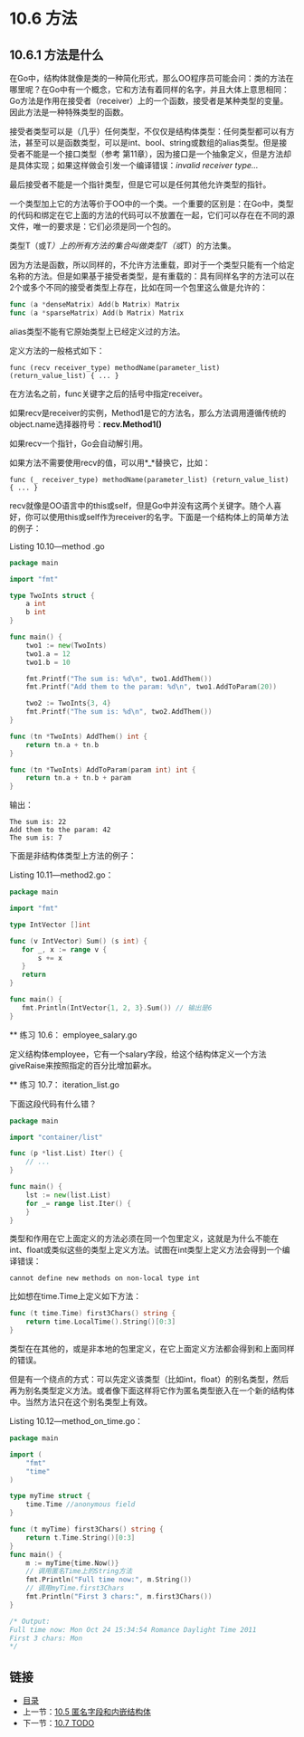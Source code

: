 # 10.6 方法

## 10.6.1 方法是什么

在Go中，结构体就像是类的一种简化形式，那么OO程序员可能会问：类的方法在哪里呢？在Go中有一个概念，它和方法有着同样的名字，并且大体上意思相同：Go方法是作用在接受者（receiver）上的一个函数，接受者是某种类型的变量。因此方法是一种特殊类型的函数。

接受者类型可以是（几乎）任何类型，不仅仅是结构体类型：任何类型都可以有方法，甚至可以是函数类型，可以是int、bool、string或数组的alias类型。但是接受者不能是一个接口类型（参考 第11章），因为接口是一个抽象定义，但是方法却是具体实现；如果这样做会引发一个编译错误：*invalid receiver type…*

最后接受者不能是一个指针类型，但是它可以是任何其他允许类型的指针。

一个类型加上它的方法等价于OO中的一个类。一个重要的区别是：在Go中，类型的代码和绑定在它上面的方法的代码可以不放置在一起，它们可以存在在不同的源文件，唯一的要求是：它们必须是同一个包的。

类型T（或*T）上的所有方法的集合叫做类型T（或*T）的方法集。

因为方法是函数，所以同样的，不允许方法重载，即对于一个类型只能有一个给定名称的方法。但是如果基于接受者类型，是有重载的：具有同样名字的方法可以在2个或多个不同的接受者类型上存在，比如在同一个包里这么做是允许的：

```go
func (a *denseMatrix) Add(b Matrix) Matrix
func (a *sparseMatrix) Add(b Matrix) Matrix
```

alias类型不能有它原始类型上已经定义过的方法。

定义方法的一般格式如下：

    func (recv receiver_type) methodName(parameter_list) (return_value_list) { ... }

在方法名之前，func关键字之后的括号中指定receiver。

如果recv是receiver的实例，Method1是它的方法名，那么方法调用遵循传统的object.name选择器符号：**recv.Method1()**

如果recv一个指针，Go会自动解引用。

如果方法不需要使用recv的值，可以用*_*替换它，比如：

	func (_ receiver_type) methodName(parameter_list) (return_value_list) { ... }

recv就像是OO语言中的this或self，但是Go中并没有这两个关键字。随个人喜好，你可以使用this或self作为receiver的名字。下面是一个结构体上的简单方法的例子：

Listing 10.10—method .go
```go
package main

import "fmt"

type TwoInts struct {
	a int
	b int
}

func main() {
	two1 := new(TwoInts)
	two1.a = 12
	two1.b = 10

	fmt.Printf("The sum is: %d\n", two1.AddThem())
	fmt.Printf("Add them to the param: %d\n", two1.AddToParam(20))

	two2 := TwoInts{3, 4}
	fmt.Printf("The sum is: %d\n", two2.AddThem())
}

func (tn *TwoInts) AddThem() int {
	return tn.a + tn.b
}

func (tn *TwoInts) AddToParam(param int) int {
	return tn.a + tn.b + param
}
```

输出：

    The sum is: 22
    Add them to the param: 42
    The sum is: 7

下面是非结构体类型上方法的例子：

 Listing 10.11—method2.go：

 ```go
 package main

import "fmt"

type IntVector []int

func (v IntVector) Sum() (s int) {
	for _, x := range v {
		s += x
	}
	return
}

func main() {
	fmt.Println(IntVector{1, 2, 3}.Sum()) // 输出是6
}
 ```

** 练习 10.6： employee_salary.go

定义结构体employee，它有一个salary字段，给这个结构体定义一个方法giveRaise来按照指定的百分比增加薪水。
  
** 练习 10.7： iteration_list.go

下面这段代码有什么错？

```go
package main

import "container/list"

func (p *list.List) Iter() {
	// ...
}

func main() {
	lst := new(list.List)
	for _= range list.Iter() {	
	}
}
```

类型和作用在它上面定义的方法必须在同一个包里定义，这就是为什么不能在int、float或类似这些的类型上定义方法。试图在int类型上定义方法会得到一个编译错误：

    cannot define new methods on non-local type int 

比如想在time.Time上定义如下方法：

```go
func (t time.Time) first3Chars() string {
	return time.LocalTime().String()[0:3]
}
```

类型在在其他的，或是非本地的包里定义，在它上面定义方法都会得到和上面同样的错误。

但是有一个绕点的方式：可以先定义该类型（比如int，float）的别名类型，然后再为别名类型定义方法。或者像下面这样将它作为匿名类型嵌入在一个新的结构体中。当然方法只在这个别名类型上有效。

Listing 10.12—method_on_time.go：

```go
package main

import (
	"fmt"
	"time"
)

type myTime struct {
	time.Time //anonymous field
}

func (t myTime) first3Chars() string {
	return t.Time.String()[0:3]
}
func main() {
	m := myTime{time.Now()}
	// 调用匿名Time上的String方法
	fmt.Println("Full time now:", m.String())
	// 调用myTime.first3Chars
	fmt.Println("First 3 chars:", m.first3Chars())
}

/* Output:
Full time now: Mon Oct 24 15:34:54 Romance Daylight Time 2011
First 3 chars: Mon
*/
```

## 链接
- [目录](directory.md)
- 上一节：[10.5 匿名字段和内嵌结构体](10.5.md)
- 下一节：[10.7 TODO](10.7.md)
